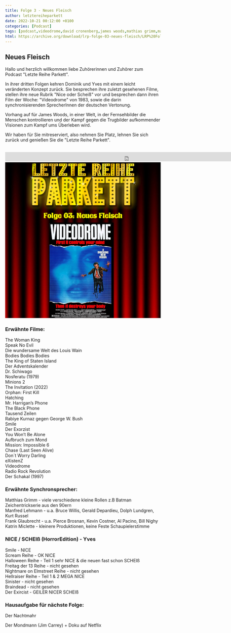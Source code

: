 ```yaml
---
title: Folge 3 - Neues Fleisch
author: letztereiheparkett
date: 2022-10-21 00:12:00 +0100
categories: [Podcast]
tags: [podcast,videodrome,david cronenberg,james woods,mathias grimm,matthias grimm,manfred lehmann,frank glaubrecht,katrin miclette,existenz,synchronsprecher]
html: https://archive.org/download/lrp-folge-03-neues-fleisch/LRP%20Folge%2003%20-%20Neues%20Fleisch.mp3
---
```


## Neues Fleisch
Hallo und herzlich willkommen liebe Zuhörerinnen und Zuhörer zum Podcast "Letzte Reihe Parkett".

In ihrer dritten Folgen kehren Dominik und Yves mit einem leicht veränderten Konzept zurück. Sie besprechen ihre zuletzt gesehenen Filme, stellen ihre neue Rubrik "Nice oder Scheiß" vor und besprechen dann ihren Film der Woche: "Videodrome" von 1983, sowie die darin synchronisierenden SprecherInnen der deutschen Vertonung.

Vorhang auf für James Woods, in einer Welt, in der Fernsehbilder die Menschen kontrollieren und der Kampf gegen die Trugbilder aufkommender Visionen zum Kampf ums Überleben wird.

Wir haben für Sie mitreserviert, also nehmen Sie Platz, lehnen Sie sich zurück und genießen Sie die "Letzte Reihe Parkett".
<br>
<br>

<iframe src="https://archive.org/embed/lrp-folge-03-neues-fleisch/LRP%20Folge%2003%20-%20Neues%20Fleisch.mp3" width="800" height="30" frameborder="0" webkitallowfullscreen="true" mozallowfullscreen="true" allowfullscreen></iframe>


<img src="/assets/img/postings/posting003.png" alt="Podcast Cover">

### Erwähnte Filme:

The Woman King <br>
Speak No Evil <br>
Die wundersame Welt des Louis Wain <br>
Bodies Bodies Bodies <br>
The King of Staten Island <br>
Der Adventskalender <br>
Dr. Schiwago <br>
Nosferatu (1979) <br>
Minions 2 <br>
The Invitation (2022) <br>
Orphan: First Kill <br>
Hatching <br>
Mr. Harrigan’s Phone <br>
The Black Phone <br>
Tausend Zeilen <br>
Rabiye Kurnaz gegen George W. Bush <br>
Smile <br>
Der Exorzist <br>
You Won’t Be Alone <br>
Aufbruch zum Mond <br>
Mission: Impossible 6 <br>
Chase (Last Seen Alive) <br>
Don´t Worry Darling <br>
eXistenZ <br>
Videodrome <br>
Radio Rock Revolution <br>
Der Schakal (1997) <br>

### Erwähnte Synchronsprecher:

Matthias Grimm - viele verschiedene kleine Rollen z.B Batman Zeichentrickserie aus den 90ern <br>
Manfred Lehmann - u.a. Bruce Willis, Gerald Depardieu, Dolph Lundgren, Kurt Russel <br>
Frank Glaubrecht - u.a. Pierce Brosnan, Kevin Costner, Al Pacino, Bill Nighy <br>
Katrin Miclette - kleinere Produktionen, keine Feste Schaupielerstimme <br>

### NICE / SCHEIß (HorrorEdition) - Yves

Smile - NICE <br>
Scream Reihe - OK NICE <br>
Halloween Reihe - Teil 1 sehr NICE & die neuen fast schon SCHEIß <br>
Freitag der 13 Reihe - nicht gesehen <br>
Nightmare on Elmstreet Reihe - nicht gesehen <br>
Hellraiser Reihe - Teil 1 & 2 MEGA NICE <br>
Sinister - nicht gesehen <br>
Braindead - nicht gesehen <br>
Der Exircist - GEILER NICER SCHEIß <br>

### Hausaufgabe für nächste Folge:

Der Nachtmahr <br>

Der Mondmann (Jim Carrey) + Doku auf Netflix